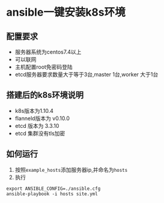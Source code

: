 # ansible一键安装k8s环境

## 配置要求
* 服务器系统为centos7.4以上
* 可以联网
* 主机配置root免密码登陆
* etcd服务器要求数量大于等于3台,master 1台,worker 大于1台

## 搭建后的k8s环境说明
* k8s版本为1.10.4
* flanneld版本为 v0.10.0
* etcd 版本为 3.3.10 
* etcd 集群没有tls加密

## 如何运行

1. 按照```example_hosts```添加服务器ip,并命名为```hosts```
2. 执行
```
export ANSIBLE_CONFIG=./ansible.cfg
ansible-playbook -i hosts site.yml
```
